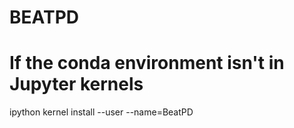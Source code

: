 # BEATPD 


# If the conda environment isn't in Jupyter kernels
ipython kernel install --user --name=BeatPD
